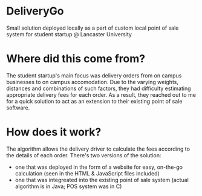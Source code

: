 # DeliveryGo
Small solution deployed locally as a part of custom local point of sale system for student startup @ Lancaster University

# Where did this come from?
The student startup's main focus was delivery orders from on campus businesses to on campus accomodation. 
Due to the varying weights, distances and combinations of such factors, they had difficulty estimating appropriate delivery fees for each order.
As a result, they reached out to me for a quick solution to act as an extension to their existing point of sale software.

# How does it work?
The algorithm allows the delivery driver to calculate the fees according to the details of each order. 
There's two versions of the solution:
- one that was deployed in the form of a website for easy, on-the-go calculation (seen in the HTML & JavaScript files included)
- one that was integreated into the existing point of sale system (actual algorithm is in Java; POS system was in C)
